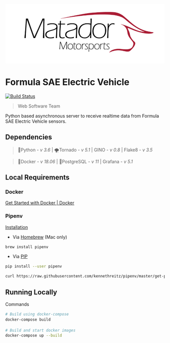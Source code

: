 ![](/readme/csunfsaelogo.png)

# Formula SAE Electric Vehicle
[![Build Status](https://travis-ci.org/csunfsae/formulaPy.svg?branch=master)](https://travis-ci.org/csunfsae/formulaPy)

> Web Software Team

Python based asynchronous server to receive realtime data from Formula SAE Electric Vehicle sensors. 

## Dependencies
>:snake:Python -  *v 3.6*  | 🌪️Tornado  - *v 5.1* | GINO  - *v 0.8* | Flake8  - *v 3.5* 

>:whale:Docker - *v 18.06* | :elephant:PostgreSQL - *v 11* | Grafana  - *v 5.1*

## Local Requirements
### Docker
[Get Started with Docker | Docker](https://www.docker.com/get-started)
### Pipenv
[Installation](https://pipenv.readthedocs.io/en/latest/install)
* Via [Homebrew](https://brew.sh/)  (Mac only)
```bash
brew install pipenv
```
* Via [PIP](https://pip.pypa.io/en/stable/installing/)
```bash
pip install --user pipenv
```
```bash
curl https://raw.githubusercontent.com/kennethreitz/pipenv/master/get-pipenv.py | python
```

## Running Locally
Commands
```bash
# Build using docker-compose
docker-compose build

# Build and start docker images
docker-compose up --build
```

